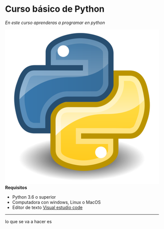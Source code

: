 ﻿# Curso básico de Python

*En este curso aprenderas a programar en python*

![Logo de python](https://github.com/VidalSring/NewRepo/blob/main/Imagenes/python-logo.png)
**Requisitos**
- Python 3.6 o superior
- Computadora con windows, Linux o MacOS
- Editor de texto [Visual estudio code](https://code.visualstudio.com/)
-------
lo que se va a hacer es 

